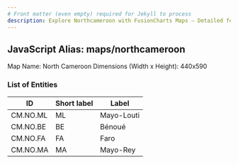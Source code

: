 ```yaml
---
# Front matter (even empty) required for Jekyll to process
description: Explore Northcameroon with FusionCharts Maps – Detailed features for seamless integration. Try now & enhance your data visualization today! 
---
```


## JavaScript Alias: maps/northcameroon

Map Name: North Cameroon
Dimensions (Width x Height): 440x590

### List of Entities

ID | Short label | Label
---|---|---|
CM.NO.ML|ML|Mayo-Louti
CM.NO.BE|BE|Bénoué
CM.NO.FA|FA|Faro
CM.NO.MA|MA|Mayo-Rey